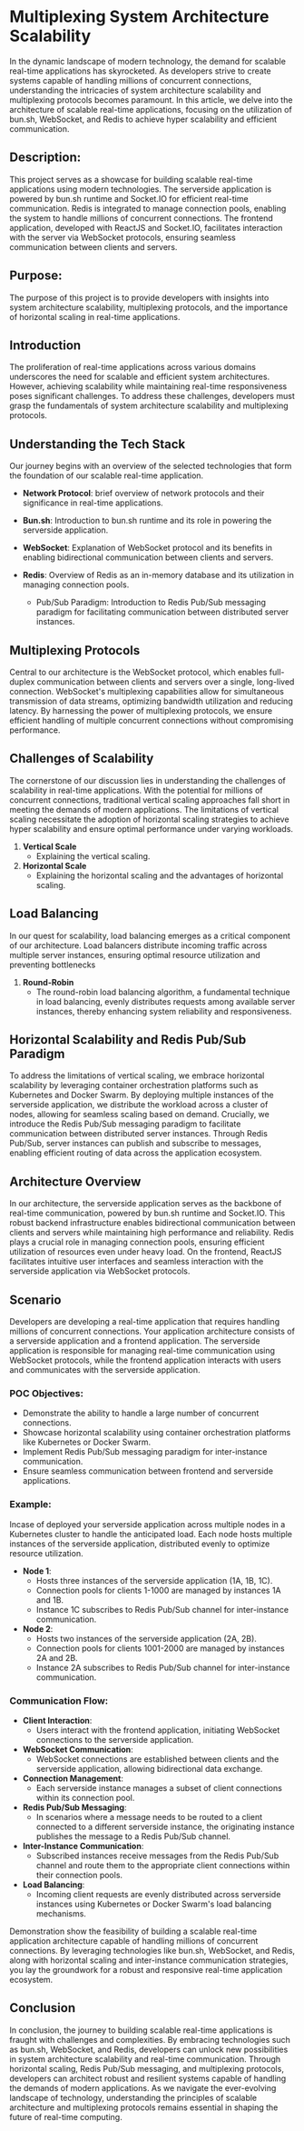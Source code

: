 # Multiplexing System Architecture Scalability
In the dynamic landscape of modern technology, the demand for scalable real-time applications has skyrocketed. As developers strive to create systems capable of handling millions of concurrent connections, understanding the intricacies of system architecture scalability and multiplexing protocols becomes paramount. In this article, we delve into the architecture of scalable real-time applications, focusing on the utilization of bun.sh, WebSocket, and Redis to achieve hyper scalability and efficient communication.


## Description:

This project serves as a showcase for building scalable real-time applications using modern technologies. The serverside application is powered by bun.sh runtime and Socket.IO for efficient real-time communication. Redis is integrated to manage connection pools, enabling the system to handle millions of concurrent connections.
The frontend application, developed with ReactJS and Socket.IO, facilitates interaction with the server via WebSocket protocols, ensuring seamless communication between clients and servers.


## Purpose:

The purpose of this project is to provide developers with insights into system architecture scalability, multiplexing protocols, and the importance of horizontal scaling in real-time applications.


## Introduction
The proliferation of real-time applications across various domains underscores the need for scalable and efficient system architectures. However, achieving scalability while maintaining real-time responsiveness poses significant challenges. To address these challenges, developers must grasp the fundamentals of system architecture scalability and multiplexing protocols.


## Understanding the Tech Stack
Our journey begins with an overview of the selected technologies that form the foundation of our scalable real-time application.

- **Network Protocol**: brief overview of network protocols and their significance in real-time applications.


- **Bun.sh**: Introduction to bun.sh runtime and its role in powering the serverside application.


- **WebSocket**: Explanation of WebSocket protocol and its benefits in enabling bidirectional communication between clients and servers.
  

- **Redis**: Overview of Redis as an in-memory database and its utilization in managing connection pools.
    * Pub/Sub Paradigm: Introduction to Redis Pub/Sub messaging paradigm for facilitating communication between distributed server instances.

## Multiplexing Protocols
Central to our architecture is the WebSocket protocol, which enables full-duplex communication between clients and servers over a single, long-lived connection. WebSocket's multiplexing capabilities allow for simultaneous transmission of data streams, optimizing bandwidth utilization and reducing latency. By harnessing the power of multiplexing protocols, we ensure efficient handling of multiple concurrent connections without compromising performance.


## Challenges of Scalability
The cornerstone of our discussion lies in understanding the challenges of scalability in real-time applications. With the potential for millions of concurrent connections, traditional vertical scaling approaches fall short in meeting the demands of modern applications. The limitations of vertical scaling necessitate the adoption of horizontal scaling strategies to achieve hyper scalability and ensure optimal performance under varying workloads.
  1. **Vertical Scale**
       - Explaining the vertical scaling.
  2. **Horizontal Scale**
       - Explaining the horizontal scaling and the advantages of horizontal scaling.


## Load Balancing
In our quest for scalability, load balancing emerges as a critical component of our architecture. Load balancers distribute incoming traffic across multiple server instances, ensuring optimal resource utilization and preventing bottlenecks
  1. **Round-Robin**
     - The round-robin load balancing algorithm, a fundamental technique in load balancing, evenly distributes requests among available server instances, thereby enhancing system reliability and responsiveness.


## Horizontal Scalability and Redis Pub/Sub Paradigm
To address the limitations of vertical scaling, we embrace horizontal scalability by leveraging container orchestration platforms such as Kubernetes and Docker Swarm. By deploying multiple instances of the serverside application, we distribute the workload across a cluster of nodes, allowing for seamless scaling based on demand. Crucially, we introduce the Redis Pub/Sub messaging paradigm to facilitate communication between distributed server instances. Through Redis Pub/Sub, server instances can publish and subscribe to messages, enabling efficient routing of data across the application ecosystem.


## Architecture Overview
In our architecture, the serverside application serves as the backbone of real-time communication, powered by bun.sh runtime and Socket.IO. This robust backend infrastructure enables bidirectional communication between clients and servers while maintaining high performance and reliability. Redis plays a crucial role in managing connection pools, ensuring efficient utilization of resources even under heavy load. On the frontend, ReactJS facilitates intuitive user interfaces and seamless interaction with the serverside application via WebSocket protocols.

## Scenario
Developers are developing a real-time application that requires handling millions of concurrent connections. Your application architecture consists of a serverside application and a frontend application. The serverside application is responsible for managing real-time communication using WebSocket protocols, while the frontend application interacts with users and communicates with the serverside application.

### POC Objectives:
- Demonstrate the ability to handle a large number of concurrent connections.
- Showcase horizontal scalability using container orchestration platforms like Kubernetes or Docker Swarm.
- Implement Redis Pub/Sub messaging paradigm for inter-instance communication.
- Ensure seamless communication between frontend and serverside applications.

### Example:
Incase of deployed your serverside application across multiple nodes in a Kubernetes cluster to handle the anticipated load. Each node hosts multiple instances of the serverside application, distributed evenly to optimize resource utilization.
- **Node 1**:
  * Hosts three instances of the serverside application (1A, 1B, 1C).
  * Connection pools for clients 1-1000 are managed by instances 1A and 1B.
  * Instance 1C subscribes to Redis Pub/Sub channel for inter-instance communication.
- **Node 2**:
  * Hosts two instances of the serverside application (2A, 2B).
  * Connection pools for clients 1001-2000 are managed by instances 2A and 2B.
  * Instance 2A subscribes to Redis Pub/Sub channel for inter-instance communication.

### Communication Flow:
- **Client Interaction**:
  * Users interact with the frontend application, initiating WebSocket connections to the serverside application.
- **WebSocket Communication**:
  * WebSocket connections are established between clients and the serverside application, allowing bidirectional data exchange.
- **Connection Management**:
  * Each serverside instance manages a subset of client connections within its connection pool.
- **Redis Pub/Sub Messaging**:
  * In scenarios where a message needs to be routed to a client connected to a different serverside instance, the originating instance publishes the message to a Redis Pub/Sub channel.
- **Inter-Instance Communication**:
  * Subscribed instances receive messages from the Redis Pub/Sub channel and route them to the appropriate client connections within their connection pools.
- **Load Balancing**:
  * Incoming client requests are evenly distributed across serverside instances using Kubernetes or Docker Swarm's load balancing mechanisms.
 
Demonstration show the feasibility of building a scalable real-time application architecture capable of handling millions of concurrent connections. By leveraging technologies like bun.sh, WebSocket, and Redis, along with horizontal scaling and inter-instance communication strategies, you lay the groundwork for a robust and responsive real-time application ecosystem.


## Conclusion
In conclusion, the journey to building scalable real-time applications is fraught with challenges and complexities. By embracing technologies such as bun.sh, WebSocket, and Redis, developers can unlock new possibilities in system architecture scalability and real-time communication. Through horizontal scaling, Redis Pub/Sub messaging, and multiplexing protocols, developers can architect robust and resilient systems capable of handling the demands of modern applications. As we navigate the ever-evolving landscape of technology, understanding the principles of scalable architecture and multiplexing protocols remains essential in shaping the future of real-time computing.

